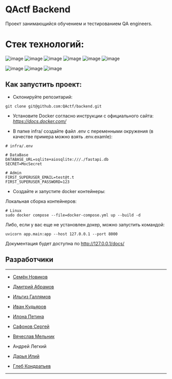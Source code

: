 # QActf Backend
Проект занимающийся обучением и тестированием QA engineers.


# Стек технологий:

![image](https://img.shields.io/badge/Python-FFD43B?style=for-the-badge&logo=python&logoColor=blue)
![image](https://img.shields.io/badge/fastapi-109989?style=for-the-badge&logo=FASTAPI&logoColor=white)
![image](https://img.shields.io/badge/PostgreSQL-316192?style=for-the-badge&logo=postgresql&logoColor=white)
![image](https://img.shields.io/badge/redis-CC0000.svg?&style=for-the-badge&logo=redis&logoColor=white)
![image](https://img.shields.io/badge/Nginx-009639?style=for-the-badge&logo=nginx&logoColor=white)
![image](https://img.shields.io/badge/Docker-2CA5E0?style=for-the-badge&logo=docker&logoColor=white)

![image](https://img.shields.io/badge/sql%20alchemy-grey?style=for-the-badge&logo=alchemy)
![image](https://img.shields.io/badge/alembic-7FFFD4?style=for-the-badge)
![image](https://img.shields.io/badge/pydantic-FF1493?style=for-the-badge&logo=pydantic)


## **Как запустить проект**:

- Склонируйте репозитарий:
```
git clone git@github.com:QActf/backend.git
```

- Установите Docker согласно инструкции с официального сайта: _https://docs.docker.com/_

- В папке infra/ создайте файл .env c переменными окружения (в качестве примера можно взять .env.examle):

```
# infra/.env

# DataBase
DATABASE_URL=sqlite+aiosqlite:///./fastapi.db
SECRET=MocSecret

# Admin
FIRST_SUPERUSER_EMAIL=test@t.t
FIRST_SUPERUSER_PASSWORD=123

```

* Создайте и запустите docker контейнеры:

Локальная сборка контейнеров:
```
# Linux
sudo docker compose --file=docker-compose.yml up --build -d
```

Либо, если у вас еще не установлен докер, можно запустить командой:
```
uvicorn app.main:app --host 127.0.0.1 --port 8000
```

Документация будет доступна по http://127.0.0.1/docs/

## Разработчики 

-----

 - [Семён Новиков](https://github.com/Sovraska)

 - [Дмитрий Абрамов](https://github.com/D-Abramoc)

 - [Ильгиз Галлямов](https://github.com/ilgiz-tat)

 - [Иван Кудьяров](https://github.com/LicrimoVor)

 - [Илона Петина](https://github.com/ilonka05)

 - [Сафонов Сергей](https://github.com/SerVik888)

 - [Вячеслав Мельник](https://github.com/dmsvalik)

 - Андрей Легкий

 - [Дарья Илий](https://github.com/DariaEaly)

 - [Глеб Кондратьев](https://github.com/gleb60)
----


